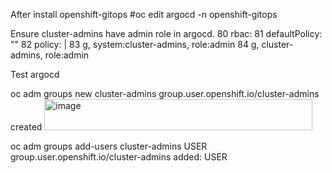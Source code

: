 After install openshift-gitops
#oc edit argocd -n openshift-gitops

Ensure cluster-admins have admin role in argocd.
 80   rbac:
 81     defaultPolicy: ""
 82     policy: |
 83       g, system:cluster-admins, role:admin
 84       g, cluster-admins, role:admin


Test argocd

oc adm groups new cluster-admins
group.user.openshift.io/cluster-admins created
<img width="429" height="50" alt="image" src="https://github.com/user-attachments/assets/319674bb-f70c-406b-b9ff-24138d048f0a" />


oc adm groups add-users cluster-admins USER
group.user.openshift.io/cluster-admins added: USER
